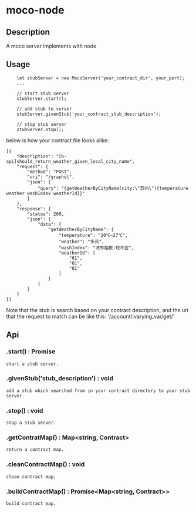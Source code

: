 # moco-node

## Description

A moco server implements with node

## Usage

```
    let stubServer = new MocoServer('your_contract_dir', your_port);
    ...

    // start stub server
    stubServer.start();

    // add stub to server
    stubServer.givenStub('your_contract_stub_description');

    // stop stub server
    stubServer.stop();
```

below is how your contract file looks alike:

```
[{
    "description": "[b-api]should_return_weather_given_local_city_name",
    "request": {
        "method": "POST",
        "uri": "/graphql",
        "json": {
            "query": "{getWeatherByCityName(city:\"苏州\"){temperature weather washIndex weatherId}}"
        }
    },
    "response": {
        "status": 200,
        "json": {
            "data": {
                "getWeatherByCityName": {
                    "temperature": "20℃~27℃",
                    "weather": "多云",
                    "washIndex": "洗车指数:较不宜",
                    "weatherId": [
                        "01",
                        "01",
                        "01"
                    ]
                }
            }
        }
    }
}]
```

Note that the stub is search based on your contract description, and the uri that the request to match can be like this: '/account/:varying_var/get/'

## Api

### .start() : Promise

    start a stub server.

### .givenStub('stub_description') : void

    add a stub which searched from in your contract directory to your stub server.

### .stop() : void

    stop a stub server.

### .getContratMap() : Map<string, Contract>

    return a contract map.

### .cleanContractMap() : void

    clean contract map.

### .buildContractMap() : Promise<Map<string, Contract>>

    build contract map.
